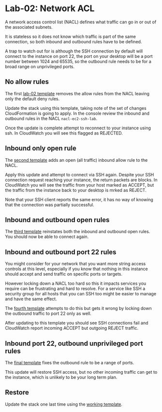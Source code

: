 # Lab-02: Network ACL

A network access control list (NACL) defines what traffic can go in or out of
the associated subnets.

It is stateless so it does not know which traffic is part of the same 
connection, so both inbound and outbound rules have to be defined.

A trap to watch out for is although the SSH connection by default will
connect to the instance on port 22, the port on your desktop will be a port
number between 1024 and 65535, so the outbound rule needs to be for a broad
range on unprivileged ports. 

## No allow rules

The first [lab-02 template](lab-02-a.yaml) removes the allow rules from the
NACL leaving only the default deny rules.

Update the stack using this template, taking note of the set of changes
CloudFormation is going to apply. In the console review the inbound
and outbound rules in the NACL `nacl-ec2-ssh-lab`.

Once the update is complete attempt to reconnect to your instance using
ssh. In CloudWatch you will see this flagged as REJECTED.


## Inbound only open rule

The [second template](lab-02-b.yaml) adds an open (all traffic) inbound
allow rule to the NACL. 

Apply this update and attempt to connect via SSH again. Despite your
SSH connection request reaching your instance, the return packets are
blocks. In CloudWatch you will see the traffic from your host marked as
ACCEPT, but the traffic from the instance back to your desktop is mrked
as REJECT.

Note that your SSH client reports the same error, it has no way of
knowing that the connection was partially successful.


## Inbound and outbound open rules

The [third template](lab-02-c.yaml) reinstates both the inbound and
outbound open rules. You should now be able to connect again.


## Inbound and outbound port 22 rules

You might consider for your network that you want more string access
controls at this level, especially if you know that nothing in this
instance should accept and send traffic on specific ports or targets.

However locking down a NACL too hard so this it impacts services you
require can be frustrating and hard to resolve. For a service like SSH
a security group for all hosts that you can SSH too might be easier
to manage and have the same effect.

The [fourth template](lab-02-d.yaml) attempts to do this but gets it
wrong by locking down the outbound traffic to port 22 only as well.

After updating to this template you should see SSH connections fail
and CloudWatch report incoming ACCEPT but outgoing REJECT traffic.


## Inbound port 22, outbound unprivileged port rules

The [final template](lab-02-e.yaml) fixes the outbound rule to be a
range of ports.

This update will restore SSH access, but no other incoming traffic
can get to the instance, which is unlikely to be your long term
plan.

## Restore

Update the stack one last time using the [working template](../lab-01/lab-01.yaml).

